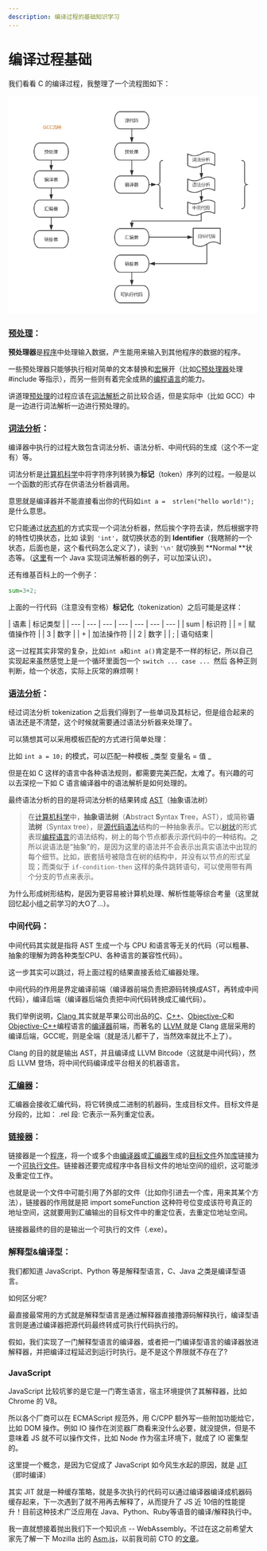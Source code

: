 ```yaml
---
description: 编译过程的基础知识学习
---
```


# 编译过程基础

我们看看 C 的编译过程，我整理了一个流程图如下：

![c &#x7F16;&#x8BD1;&#x6D41;&#x7A0B;&#x56FE;](../.gitbook/assets/by.png)

### [**预处理**](https://zh.wikipedia.org/wiki/预处理器)：

**预处理器**是[程序](https://zh.wikipedia.org/wiki/%E8%AE%A1%E7%AE%97%E6%9C%BA%E7%A8%8B%E5%BA%8F)中处理输入数据，产生能用来输入到其他程序的数据的程序。

一些预处理器只能够执行相对简单的文本替换和[宏](https://zh.wikipedia.org/wiki/%E5%B7%A8%E9%9B%86)展开（比如[C预处理器](https://zh.wikipedia.org/wiki/C预处理器)处理 \#include 等指示），而另一些则有着完全成熟的[编程语言](https://zh.wikipedia.org/wiki/%E7%BC%96%E7%A8%8B%E8%AF%AD%E8%A8%80)的能力。

讲道理[预处理](https://zh.wikipedia.org/wiki/预处理器)的过程应该在[词法解析](https://zh.wikipedia.org/wiki/词法分析)之前比较合适，但是实际中（比如 GCC）中是一边进行词法解析一边进行预处理的。

### [词法分析](https://zh.wikipedia.org/wiki/词法分析)：

编译器中执行的过程大致包含词法分析、语法分析、中间代码的生成（这个不一定有）等。

词法分析是[计算机科学](https://zh.wikipedia.org/wiki/%E8%AE%A1%E7%AE%97%E6%9C%BA%E7%A7%91%E5%AD%A6)中将字符序列转换为**标记**（token）序列的过程。一般是以一个函数的形式存在供语法分析器调用。

意思就是编译器并不能直接看出你的代码如`int a =  strlen("hello world!");` 是什么意思。

它只能通过[状态机](https://zh.wikipedia.org/wiki/有限状态机)的方式实现一个词法分析器，然后挨个字符去读，然后根据字符的特性切换状态，比如 读到` 'int'`，就切换状态的到 **Identifier**（我瞎掰的一个状态，后面也是，这个看代码怎么定义了），读到 `'\n'` 就切换到 **Normal **状态等。（[这里](https://zhuanlan.zhihu.com/p/19878146)有一个 Java 实现词法解析器的例子，可以加深认识）。

还有维基百科上的一个例子：

```python
sum=3+2;
```

上面的一行代码（注意没有空格）**标记化**（tokenization）之后可能是这样：

| 语素 | 标记类型 |
| --- | --- | --- | --- | --- | --- | --- |
| sum | 标识符 |
| = | 赋值操作符 |
| 3 | 数字 |
| + | 加法操作符 |
| 2 | 数字 |
| ; | 语句结束 |

这一过程其实非常的复杂，比如` int a `和` int a() `肯定是不一样的标记，所以自己实现起来虽然感觉上是一个循环里面包一个 `switch ... case ... `然后 各种正则判断，给一个状态，实际上灰常的麻烦啊！

### [语法分析](https://zh.wikipedia.org/wiki/語法分析器)：

经过词法分析 tokenization 之后我们得到了一些单词及其标记，但是组合起来的语法还是不清楚，这个时候就需要通过语法分析器来处理了。

可以猜想其可以采用模板匹配的方式进行简单处理：

比如 `int a = 10;` 的模式，可以匹配一种模板 _类型 变量名 = 值 _

但是在如 C 这样的语言中各种语法规则，都需要完美匹配，太难了。有兴趣的可以去深挖一下如 C 语言编译器中的语法解析是如何处理的。

最终语法分析的目的是将词法分析的结果转成 [AST](https://zh.wikipedia.org/wiki/抽象語法樹)（抽象语法树）

> 在[计算机科学](https://zh.wikipedia.org/wiki/%E8%AE%A1%E7%AE%97%E6%9C%BA%E7%A7%91%E5%AD%A6)中，**抽象语法树**（**A**bstract **S**yntax **T**ree，AST），或简称**语法树**（Syntax tree），是[源代码](https://zh.wikipedia.org/wiki/%E6%BA%90%E4%BB%A3%E7%A0%81)[语法](https://zh.wikipedia.org/wiki/%E8%AF%AD%E6%B3%95%E5%AD%A6)结构的一种抽象表示。它以[树状](https://zh.wikipedia.org/wiki/%E6%A0%91_%28%E5%9B%BE%E8%AE%BA%29)的形式表现[编程语言](https://zh.wikipedia.org/wiki/%E7%BC%96%E7%A8%8B%E8%AF%AD%E8%A8%80)的语法结构，树上的每个节点都表示源代码中的一种结构。之所以说语法是“抽象”的，是因为这里的语法并不会表示出真实语法中出现的每个细节。比如，嵌套括号被隐含在树的结构中，并没有以节点的形式呈现；而类似于 `if-condition-then` 这样的条件跳转语句，可以使用带有两个分支的节点来表示。

为什么形成树形结构，是因为更容易被计算机处理、解析性能等综合考量（这里就回忆起小组之前学习的大O了...）。

### 中间代码：

中间代码其实就是指将 AST 生成一个与 CPU 和语言等无关的代码（可以粗暴、抽象的理解为跨各种类型CPU、各种语言的兼容性代码）。

这一步其实可以跳过，将上面过程的结果直接丢给汇编器处理。

中间代码的作用是界定编译前端（编译器前端负责把源码转换成AST，再转成中间代码），编译后端（编译器后端负责把中间代码转换成汇编代码）。

我们举例说明，[Clang ](https://zh.wikipedia.org/wiki/Clang)其实就是苹果公司出品的[C](https://zh.wikipedia.org/wiki/C%E8%AA%9E%E8%A8%80)、[C++](https://zh.wikipedia.org/wiki/C%2B%2B)、[Objective-C](https://zh.wikipedia.org/wiki/Objective-C)和[Objective-C++](https://zh.wikipedia.org/wiki/Objective-C%2B%2B)编程语言的[编译器](https://zh.wikipedia.org/wiki/%E7%B7%A8%E8%AD%AF%E5%99%A8)前端，而著名的 [LLVM ](https://zh.wikipedia.org/wiki/LLVM)就是 Clang 底层采用的编译后端，GCC呢，则是全端（就是活儿都干了，当然效率就比不上了）。

Clang 的目的就是输出 AST，并且编译成 LLVM Bitcode（这就是中间代码），然后 LLVM 登场，将中间代码编译成平台相关的机器语言。

### [汇编器](https://zh.wikipedia.org/wiki/汇编语言#工具)：

汇编器会接收汇编代码，将它转换成二进制的机器码，生成目标文件。目标文件是分段的，比如： .rel 段: 它表示一系列重定位表。

### [链接器](https://zh.wikipedia.org/wiki/链接器)：

链接器是一个[程序](https://zh.wikipedia.org/wiki/%E7%A8%8B%E5%BA%8F)，将一个或多个由[编译器](https://zh.wikipedia.org/wiki/%E7%BC%96%E8%AF%91%E5%99%A8)或[汇编器](https://zh.wikipedia.org/wiki/%E6%B1%87%E7%BC%96%E5%99%A8)生成的[目标文件](https://zh.wikipedia.org/wiki/%E7%9B%AE%E6%A0%87%E6%96%87%E4%BB%B6)外加[库](https://zh.wikipedia.org/wiki/%E5%87%BD%E5%BC%8F%E5%BA%AB)链接为一个[可执行文件](https://zh.wikipedia.org/wiki/%E5%8F%AF%E6%89%A7%E8%A1%8C%E6%96%87%E4%BB%B6)。链接器还要完成程序中各目标文件的地址空间的组织，这可能涉及重定位工作。

也就是说一个文件中可能引用了外部的文件（比如你引进去一个库，用来其某个方法），链接器的作用就是把 import someFunction 这种符号位变成该符号真正的地址空间，这就要用到汇编输出的目标文件中的重定位表，去重定位地址空间。

链接器最终的目的是输出一个可执行的文件（.exe）。

### 解释型&编译型：

我们都知道 JavaScript、Python 等是解释型语言，C、Java 之类是编译型语言。

如何区分呢?

最直接最常用的方式就是解释型语言是通过解释器直接撸源码解释执行，编译型语言则是通过编译器把源代码最终转成可执行代码执行的。

假如，我们实现了一门解释型语言的编译器，或者把一门编译型语言的编译器放进解释器，并把编译过程延迟到运行时执行。是不是这个界限就不存在了?

### JavaScript

JavaScript 比较坑爹的是它是一门寄生语言，宿主环境提供了其解释器，比如 Chrome 的 V8。

所以各个厂商可以在 ECMAScript 规范外，用 C/CPP 额外写一些附加功能给它，比如 DOM 操作。例如 IO 操作在浏览器厂商看来没什么必要，就没提供，但是不意味着 JS 就不可以操作文件，比如 Node 作为宿主环境下，就成了 IO 密集型的。

这里提一个概念，是因为它促成了 JavaScript 如今风生水起的原因，就是 [JIT](https://zh.wikipedia.org/wiki/即時編譯)（即时编译）

其实 JIT 就是一种缓存策略，就是多次执行的代码可以通过编译器编译成机器码缓存起来，下一次遇到了就不用再去解释了，从而提升了 JS 近 10倍的性能提升！目前这种技术广泛应用在 Java、Python、Ruby等语音的编译/解释执行中。

我一直就想接着抛出我们下一个知识点 -- WebAssembly。不过在这之前希望大家先了解一下 Mozilla 出的 [Asm.js](https://github.com/dherman/asm.js/)，以前我司前 CTO 的[文章](https://magicly.me/fe-hpc/asmjs-and-webassembly/)。





